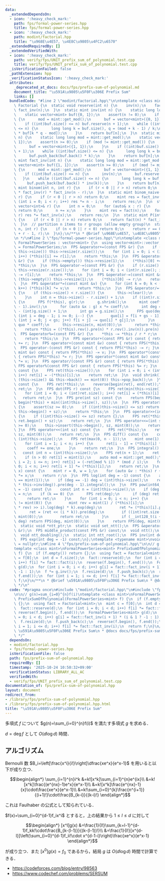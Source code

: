 ```yaml
---
data:
  _extendedDependsOn:
  - icon: ':heavy_check_mark:'
    path: fps/formal-power-series.hpp
    title: fps/formal-power-series.hpp
  - icon: ':heavy_check_mark:'
    path: modint/factorial.hpp
    title: "\u968E\u4E57, \u4E8C\u9805\u4FC2\u6570"
  _extendedRequiredBy: []
  _extendedVerifiedWith:
  - icon: ':heavy_check_mark:'
    path: verify/fps/UNIT_prefix_sum_of_polynomial.test.cpp
    title: verify/fps/UNIT_prefix_sum_of_polynomial.test.cpp
  _isVerificationFailed: false
  _pathExtension: hpp
  _verificationStatusIcon: ':heavy_check_mark:'
  attributes:
    _deprecated_at_docs: docs/fps/prefix-sum-of-polynomial.md
    document_title: "\u591A\u9805\u5F0F\u306E Prefix Sum"
    links: []
  bundledCode: "#line 2 \"modint/factorial.hpp\"\n\ntemplate <class mint>\nstruct\
    \ Factorial {\n  static void reserve(int n) {\n    inv(n);\n    fact(n);\n   \
    \ fact_inv(n);\n  }\n  static mint inv(int n) {\n    static long long mod = mint::get_mod();\n\
    \    static vector<mint> buf({0, 1});\n    assert(n != 0);\n    if (mod != mint::get_mod())\
    \ {\n      mod = mint::get_mod();\n      buf = vector<mint>({0, 1});\n    }\n\
    \    if ((int)buf.size() <= n) buf.reserve(n + 1);\n    while ((int)buf.size()\
    \ <= n) {\n      long long k = buf.size(), q = (mod + k - 1) / k;\n      buf.push_back(q\
    \ * buf[k * q - mod]);\n    }\n    return buf[n];\n  }\n  static mint fact(int\
    \ n) {\n    static long long mod = mint::get_mod();\n    static vector<mint> buf({1,\
    \ 1});\n    assert(n >= 0);\n    if (mod != mint::get_mod()) {\n      mod = mint::get_mod();\n\
    \      buf = vector<mint>({1, 1});\n    }\n    if ((int)buf.size() <= n) buf.reserve(n\
    \ + 1);\n    while ((int)buf.size() <= n) {\n      long long k = buf.size();\n\
    \      buf.push_back(buf.back() * k);\n    }\n    return buf[n];\n  }\n  static\
    \ mint fact_inv(int n) {\n    static long long mod = mint::get_mod();\n    static\
    \ vector<mint> buf({1, 1});\n    assert(n >= 0);\n    if (mod != mint::get_mod())\
    \ {\n      mod = mint::get_mod();\n      buf = vector<mint>({1, 1});\n    }\n\
    \    if ((int)buf.size() <= n) {\n      inv(n);\n      buf.reserve(n + 1);\n \
    \   }\n    while ((int)buf.size() <= n) {\n      long long k = buf.size();\n \
    \     buf.push_back(buf.back() * inv(k));\n    }\n    return buf[n];\n  }\n  static\
    \ mint binom(int n, int r) {\n    if (r < 0 || r > n) return 0;\n    return fact(n)\
    \ * fact_inv(r) * fact_inv(n - r);\n  }\n  static mint binom_naive(int n, int\
    \ r) {\n    if (r < 0 || r > n) return 0;\n    mint res = fact_inv(r);\n    for\
    \ (int i = 0; i < r; i++) res *= n - i;\n    return res;\n  }\n  static mint multinom(const\
    \ vector<int>& r) {\n    int n = 0;\n    for (auto& x : r) {\n      if (x < 0)\
    \ return 0;\n      n += x;\n    }\n    mint res = fact(n);\n    for (auto& x :\
    \ r) res *= fact_inv(x);\n    return res;\n  }\n  static mint P(int n, int r)\
    \ {\n    if (r < 0 || r > n) return 0;\n    return fact(n) * fact_inv(n - r);\n\
    \  }\n  // partition n items to r groups (allow empty group)\n  static mint H(int\
    \ n, int r) {\n    if (n < 0 || r < 0) return 0;\n    return r == 0 ? 1 : binom(n\
    \ + r - 1, r);\n  }\n};\n/**\n * @brief \u968E\u4E57, \u4E8C\u9805\u4FC2\u6570\
    \n */\n#line 2 \"fps/formal-power-series.hpp\"\n\ntemplate <class mint>\nstruct\
    \ FormalPowerSeries : vector<mint> {\n  using vector<mint>::vector;\n  using FPS\
    \ = FormalPowerSeries;\n  FPS &operator+=(const FPS &r) {\n    if (r.size() >\
    \ this->size()) this->resize(r.size());\n    for (int i = 0; i < (int)r.size();\
    \ i++) (*this)[i] += r[i];\n    return *this;\n  }\n  FPS &operator+=(const mint\
    \ &r) {\n    if (this->empty()) this->resize(1);\n    (*this)[0] += r;\n    return\
    \ *this;\n  }\n  FPS &operator-=(const FPS &r) {\n    if (r.size() > this->size())\
    \ this->resize(r.size());\n    for (int i = 0; i < (int)r.size(); i++) (*this)[i]\
    \ -= r[i];\n    return *this;\n  }\n  FPS &operator-=(const mint &r) {\n    if\
    \ (this->empty()) this->resize(1);\n    (*this)[0] -= r;\n    return *this;\n\
    \  }\n  FPS &operator*=(const mint &v) {\n    for (int k = 0; k < (int)this->size();\
    \ k++) (*this)[k] *= v;\n    return *this;\n  }\n  FPS &operator/=(const FPS &r)\
    \ {\n    if (this->size() < r.size()) {\n      this->clear();\n      return *this;\n\
    \    }\n    int n = this->size() - r.size() + 1;\n    if ((int)r.size() <= 64)\
    \ {\n      FPS f(*this), g(r);\n      g.shrink();\n      mint coeff = g.at(g.size()\
    \ - 1).inv();\n      for (auto &x : g) x *= coeff;\n      int deg = (int)f.size()\
    \ - (int)g.size() + 1;\n      int gs = g.size();\n      FPS quo(deg);\n      for\
    \ (int i = deg - 1; i >= 0; i--) {\n        quo[i] = f[i + gs - 1];\n        for\
    \ (int j = 0; j < gs; j++) f[i + j] -= quo[i] * g[j];\n      }\n      *this =\
    \ quo * coeff;\n      this->resize(n, mint(0));\n      return *this;\n    }\n\
    \    return *this = ((*this).rev().pre(n) * r.rev().inv(n)).pre(n).rev();\n  }\n\
    \  FPS &operator%=(const FPS &r) {\n    *this -= *this / r * r;\n    shrink();\n\
    \    return *this;\n  }\n  FPS operator+(const FPS &r) const { return FPS(*this)\
    \ += r; }\n  FPS operator+(const mint &v) const { return FPS(*this) += v; }\n\
    \  FPS operator-(const FPS &r) const { return FPS(*this) -= r; }\n  FPS operator-(const\
    \ mint &v) const { return FPS(*this) -= v; }\n  FPS operator*(const FPS &r) const\
    \ { return FPS(*this) *= r; }\n  FPS operator*(const mint &v) const { return FPS(*this)\
    \ *= v; }\n  FPS operator/(const FPS &r) const { return FPS(*this) /= r; }\n \
    \ FPS operator%(const FPS &r) const { return FPS(*this) %= r; }\n  FPS operator-()\
    \ const {\n    FPS ret(this->size());\n    for (int i = 0; i < (int)this->size();\
    \ i++) ret[i] = -(*this)[i];\n    return ret;\n  }\n  void shrink() {\n    while\
    \ (this->size() && this->back() == mint(0)) this->pop_back();\n  }\n  FPS rev()\
    \ const {\n    FPS ret(*this);\n    reverse(begin(ret), end(ret));\n    return\
    \ ret;\n  }\n  FPS dot(FPS r) const {\n    FPS ret(min(this->size(), r.size()));\n\
    \    for (int i = 0; i < (int)ret.size(); i++) ret[i] = (*this)[i] * r[i];\n \
    \   return ret;\n  }\n  FPS pre(int sz) const {\n    return FPS(begin(*this),\
    \ begin(*this) + min((int)this->size(), sz));\n  }\n  FPS operator>>=(int sz)\
    \ {\n    assert(sz >= 0);\n    if ((int)this->size() <= sz) return {};\n    this->erase(this->begin(),\
    \ this->begin() + sz);\n    return *this;\n  }\n  FPS operator>>(int sz) const\
    \ {\n    if ((int)this->size() <= sz) return {};\n    FPS ret(*this);\n    ret.erase(ret.begin(),\
    \ ret.begin() + sz);\n    return ret;\n  }\n  FPS operator<<=(int sz) {\n    assert(sz\
    \ >= 0);\n    this->insert(this->begin(), sz, mint(0));\n    return *this;\n \
    \ }\n  FPS operator<<(int sz) const {\n    FPS ret(*this);\n    ret.insert(ret.begin(),\
    \ sz, mint(0));\n    return ret;\n  }\n  FPS diff() const {\n    const int n =\
    \ (int)this->size();\n    FPS ret(max(0, n - 1));\n    mint one(1), coeff(1);\n\
    \    for (int i = 1; i < n; i++) {\n      ret[i - 1] = (*this)[i] * coeff;\n \
    \     coeff += one;\n    }\n    return ret;\n  }\n  FPS integral() const {\n \
    \   const int n = (int)this->size();\n    FPS ret(n + 1);\n    ret[0] = mint(0);\n\
    \    if (n > 0) ret[1] = mint(1);\n    auto mod = mint::get_mod();\n    for (int\
    \ i = 2; i <= n; i++) ret[i] = (-ret[mod % i]) * (mod / i);\n    for (int i =\
    \ 0; i < n; i++) ret[i + 1] *= (*this)[i];\n    return ret;\n  }\n  mint eval(mint\
    \ x) const {\n    mint r = 0, w = 1;\n    for (auto &v : *this) r += w * v, w\
    \ *= x;\n    return r;\n  }\n  FPS log(int deg = -1) const {\n    assert((*this)[0]\
    \ == mint(1));\n    if (deg == -1) deg = (int)this->size();\n    return (this->diff()\
    \ * this->inv(deg)).pre(deg - 1).integral();\n  }\n  FPS pow(int64_t k, int deg\
    \ = -1) const {\n    const int n = (int)this->size();\n    if (deg == -1) deg\
    \ = n;\n    if (k == 0) {\n      FPS ret(deg);\n      if (deg) ret[0] = 1;\n \
    \     return ret;\n    }\n    for (int i = 0; i < n; i++) {\n      if ((*this)[i]\
    \ != mint(0)) {\n        mint rev = mint(1) / (*this)[i];\n        FPS ret = (((*this\
    \ * rev) >> i).log(deg) * k).exp(deg);\n        ret *= (*this)[i].pow(k);\n  \
    \      ret = (ret << (i * k)).pre(deg);\n        if ((int)ret.size() < deg) ret.resize(deg,\
    \ mint(0));\n        return ret;\n      }\n      if (__int128_t(i + 1) * k >=\
    \ deg) return FPS(deg, mint(0));\n    }\n    return FPS(deg, mint(0));\n  }\n\n\
    \  static void *ntt_ptr;\n  static void set_ntt();\n  FPS &operator*=(const FPS\
    \ &r);\n  FPS middle_product(const FPS &r) const;\n  void ntt();\n  void intt();\n\
    \  void ntt_doubling();\n  static int ntt_root();\n  FPS inv(int deg = -1) const;\n\
    \  FPS exp(int deg = -1) const;\n};\ntemplate <typename mint>\nvoid *FormalPowerSeries<mint>::ntt_ptr\
    \ = nullptr;\n#line 4 \"fps/prefix-sum-of-polynomial.hpp\"\n\n// g(n)=sum_{i=0}^{n}f(i)\n\
    template <class mint>\nFormalPowerSeries<mint> PrefixSumOfPolynomial(FormalPowerSeries<mint>\
    \ f) {\n  if (f.empty()) return {};\n  using fact = Factorial<mint>;\n  mint c\
    \ = f[0];\n  int d = f.size();\n  fact::reserve(d);\n  for (int i = 0; i < d;\
    \ i++) f[i] *= fact::fact(i);\n  reverse(f.begin(), f.end());\n  FormalPowerSeries<mint>\
    \ g(d);\n  for (int i = 0; i < d; i++) g[i] = fact::fact_inv(i + 1) * (i & 1 ?\
    \ -1 : 1);\n  f *= g.inv();\n  f.resize(d);\n  f.push_back(c);\n  reverse(f.begin(),\
    \ f.end());\n  for (int i = 1; i <= d; i++) f[i] *= fact::fact_inv(i);\n  return\
    \ f;\n}\n/**\n * @brief \u591A\u9805\u5F0F\u306E Prefix Sum\n * @docs docs/fps/prefix-sum-of-polynomial.md\n\
    \ */\n"
  code: "#pragma once\n#include \"modint/factorial.hpp\"\n#include \"fps/formal-power-series.hpp\"\
    \n\n// g(n)=sum_{i=0}^{n}f(i)\ntemplate <class mint>\nFormalPowerSeries<mint>\
    \ PrefixSumOfPolynomial(FormalPowerSeries<mint> f) {\n  if (f.empty()) return\
    \ {};\n  using fact = Factorial<mint>;\n  mint c = f[0];\n  int d = f.size();\n\
    \  fact::reserve(d);\n  for (int i = 0; i < d; i++) f[i] *= fact::fact(i);\n \
    \ reverse(f.begin(), f.end());\n  FormalPowerSeries<mint> g(d);\n  for (int i\
    \ = 0; i < d; i++) g[i] = fact::fact_inv(i + 1) * (i & 1 ? -1 : 1);\n  f *= g.inv();\n\
    \  f.resize(d);\n  f.push_back(c);\n  reverse(f.begin(), f.end());\n  for (int\
    \ i = 1; i <= d; i++) f[i] *= fact::fact_inv(i);\n  return f;\n}\n/**\n * @brief\
    \ \u591A\u9805\u5F0F\u306E Prefix Sum\n * @docs docs/fps/prefix-sum-of-polynomial.md\n\
    \ */"
  dependsOn:
  - modint/factorial.hpp
  - fps/formal-power-series.hpp
  isVerificationFile: false
  path: fps/prefix-sum-of-polynomial.hpp
  requiredBy: []
  timestamp: '2025-10-24 10:50:32+09:00'
  verificationStatus: LIBRARY_ALL_AC
  verifiedWith:
  - verify/fps/UNIT_prefix_sum_of_polynomial.test.cpp
documentation_of: fps/prefix-sum-of-polynomial.hpp
layout: document
redirect_from:
- /library/fps/prefix-sum-of-polynomial.hpp
- /library/fps/prefix-sum-of-polynomial.hpp.html
title: "\u591A\u9805\u5F0F\u306E Prefix Sum"
---
```

多項式 $f$ について $g(n)=\sum_{i=0}^{n}f(i)$ を満たす多項式 $g$ を求める．

$d=\deg f$ として $O(d\log d)$ 時間．

## アルゴリズム

Bernoulli 数 $B_i=\left[\frac{x^i}{i!}\right]\dfrac{xe^x}{e^x-1}$ を用いると以下が成り立つ．

$$\begin{align*}
\sum_{i=1}^{n}i^k
&=k![x^k]\sum_{i=1}^{n}e^{ix}\\
&=k![x^k]\frac{(e^{nx}-1)e^x}{e^x-1}\\
&=k![x^k]\frac{e^{nx}-1}{x}\cdot\frac{xe^x}{e^x-1}\\
&=k!\sum_{i=0}^{k}\frac{n^{i+1}}{(i+1)!}\cdot\frac{B_{k-i}}{(k-i)!}
\end{align*}$$

これは Faulhaber の公式として知られている．

$f(x)=\sum_{i=0}^{d-1}f_ix^i$ とすると，上の結果から $1\leq l\leq d$ に対して

$$\begin{align*}
[x^l]g(x)
&=\frac{1}{l!}\sum_{k=l-1}^{d-1}f_kk!\cdot\frac{B_{k-(l-1)}}{(k-(l-1))!}\\
&=\frac{1}{l!}[x^{d-l}]\left(\sum_{i=0}^{d-1}f_ii!\cdot x^{d-1-i}\right)\frac{xe^x}{e^x-1}
\end{align*}$$

が成り立つ．また $[x^0]g(x)=f_0$ であるから，結局 $g$ は $O(d\log d)$ 時間で計算できる．

- https://codeforces.com/blog/entry/98563
- https://www.codechef.com/problems/SERSUM
